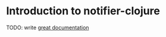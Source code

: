 # Introduction to notifier-clojure

TODO: write [great documentation](http://jacobian.org/writing/what-to-write/)
